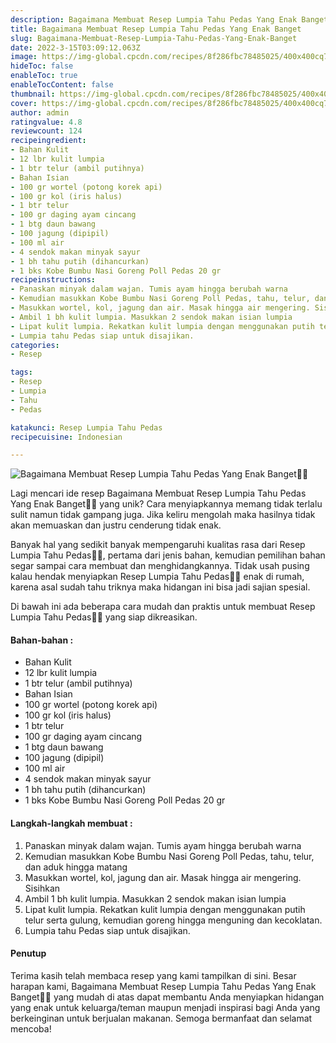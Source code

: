 ```yaml
---
description: Bagaimana Membuat Resep Lumpia Tahu Pedas Yang Enak Banget"
title: Bagaimana Membuat Resep Lumpia Tahu Pedas Yang Enak Banget
slug: Bagaimana-Membuat-Resep-Lumpia-Tahu-Pedas-Yang-Enak-Banget
date: 2022-3-15T03:09:12.063Z
image: https://img-global.cpcdn.com/recipes/8f286fbc78485025/400x400cq70/photo.jpg
hideToc: false
enableToc: true
enableTocContent: false
thumbnail: https://img-global.cpcdn.com/recipes/8f286fbc78485025/400x400cq70/photo.jpg
cover: https://img-global.cpcdn.com/recipes/8f286fbc78485025/400x400cq70/photo.jpg
author: admin
ratingvalue: 4.8
reviewcount: 124
recipeingredient:
- Bahan Kulit
- 12 lbr kulit lumpia
- 1 btr telur (ambil putihnya)
- Bahan Isian
- 100 gr wortel (potong korek api)
- 100 gr kol (iris halus)
- 1 btr telur
- 100 gr daging ayam cincang
- 1 btg daun bawang
- 100 jagung (dipipil)
- 100 ml air
- 4 sendok makan minyak sayur
- 1 bh tahu putih (dihancurkan)
- 1 bks Kobe Bumbu Nasi Goreng Poll Pedas 20 gr
recipeinstructions:
- Panaskan minyak dalam wajan. Tumis ayam hingga berubah warna
- Kemudian masukkan Kobe Bumbu Nasi Goreng Poll Pedas, tahu, telur, dan aduk hingga matang
- Masukkan wortel, kol, jagung dan air. Masak hingga air mengering. Sisihkan
- Ambil 1 bh kulit lumpia. Masukkan 2 sendok makan isian lumpia
- Lipat kulit lumpia. Rekatkan kulit lumpia dengan menggunakan putih telur serta gulung, kemudian goreng hingga menguning dan kecoklatan.
- Lumpia tahu Pedas siap untuk disajikan.
categories:
- Resep

tags:
- Resep
- Lumpia
- Tahu
- Pedas

katakunci: Resep Lumpia Tahu Pedas
recipecuisine: Indonesian

---
```


![Bagaimana Membuat Resep Lumpia Tahu Pedas Yang Enak Banget👩‍🍳](https://img-global.cpcdn.com/recipes/8f286fbc78485025/400x400cq70/photo.jpg)

Lagi mencari ide resep Bagaimana Membuat Resep Lumpia Tahu Pedas Yang Enak Banget👩‍🍳 yang unik? Cara menyiapkannya memang tidak terlalu sulit namun tidak gampang juga. Jika keliru mengolah maka hasilnya tidak akan memuaskan dan justru cenderung tidak enak.

Banyak hal yang sedikit banyak mempengaruhi kualitas rasa dari Resep Lumpia Tahu Pedas👩‍🍳, pertama dari jenis bahan, kemudian pemilihan bahan segar sampai cara membuat dan menghidangkannya. Tidak usah pusing kalau hendak menyiapkan Resep Lumpia Tahu Pedas👩‍🍳 enak di rumah, karena asal sudah tahu triknya maka hidangan ini bisa jadi sajian spesial.

Di bawah ini ada beberapa cara mudah dan praktis untuk membuat Resep Lumpia Tahu Pedas👩‍🍳 yang siap dikreasikan.

<!--inarticleads1-->

#### Bahan-bahan :

- Bahan Kulit
- 12 lbr kulit lumpia
- 1 btr telur (ambil putihnya)
- Bahan Isian
- 100 gr wortel (potong korek api)
- 100 gr kol (iris halus)
- 1 btr telur
- 100 gr daging ayam cincang
- 1 btg daun bawang
- 100 jagung (dipipil)
- 100 ml air
- 4 sendok makan minyak sayur
- 1 bh tahu putih (dihancurkan)
- 1 bks Kobe Bumbu Nasi Goreng Poll Pedas 20 gr

<!--inarticleads2-->

#### Langkah-langkah membuat :

1. Panaskan minyak dalam wajan. Tumis ayam hingga berubah warna
1. Kemudian masukkan Kobe Bumbu Nasi Goreng Poll Pedas, tahu, telur, dan aduk hingga matang
1. Masukkan wortel, kol, jagung dan air. Masak hingga air mengering. Sisihkan
1. Ambil 1 bh kulit lumpia. Masukkan 2 sendok makan isian lumpia
1. Lipat kulit lumpia. Rekatkan kulit lumpia dengan menggunakan putih telur serta gulung, kemudian goreng hingga menguning dan kecoklatan.
1. Lumpia tahu Pedas siap untuk disajikan.

#### Penutup

Terima kasih telah membaca resep yang kami tampilkan di sini. Besar harapan kami, Bagaimana Membuat Resep Lumpia Tahu Pedas Yang Enak Banget👩‍🍳 yang mudah di atas dapat membantu Anda menyiapkan hidangan yang enak untuk keluarga/teman maupun menjadi inspirasi bagi Anda yang berkeinginan untuk berjualan makanan. Semoga bermanfaat dan selamat mencoba!